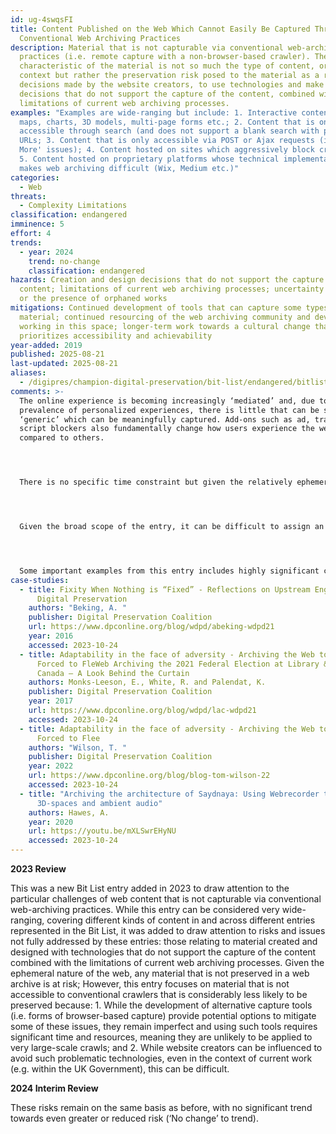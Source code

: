 ```yaml
---
id: ug-4swqsFI
title: Content Published on the Web Which Cannot Easily Be Captured Through
  Conventional Web Archiving Practices
description: Material that is not capturable via conventional web-archiving
  practices (i.e. remote capture with a non-browser-based crawler). The common
  characteristic of the material is not so much the type of content, or the
  context but rather the preservation risk posed to the material as a result of
  decisions made by the website creators, to use technologies and make design
  decisions that do not support the capture of the content, combined with the
  limitations of current web archiving processes.
examples: "Examples are wide-ranging but include: 1. Interactive content such as
  maps, charts, 3D models, multi-page forms etc.; 2. Content that is only
  accessible through search (and does not support a blank search with pagination
  URLs; 3. Content that is only accessible via POST or Ajax requests (i.e. 'Load
  More' issues); 4. Content hosted on sites which aggressively block crawlers;
  5. Content hosted on proprietary platforms whose technical implementation
  makes web archiving difficult (Wix, Medium etc.)"
categories:
  - Web
threats:
  - Complexity Limitations
classification: endangered
imminence: 5
effort: 4
trends:
  - year: 2024
    trend: no-change
    classification: endangered
hazards: Creation and design decisions that do not support the capture of the
  content; limitations of current web archiving processes; uncertainty over IPR
  or the presence of orphaned works
mitigations: Continued development of tools that can capture some types of this
  material; continued resourcing of the web archiving community and developers
  working in this space; longer-term work towards a cultural change that
  prioritizes accessibility and achievability
year-added: 2019
published: 2025-08-21
last-updated: 2025-08-21
aliases:
  - /digipres/champion-digital-preservation/bit-list/endangered/bitlist-content-published-web-not-easily-captured
comments: >-
  The online experience is becoming increasingly ‘mediated’ and, due to the
  prevalence of personalized experiences, there is little that can be seen as
  ‘generic’ which can be meaningfully captured. Add-ons such as ad, tracker and
  script blockers also fundamentally change how users experience the web
  compared to others.




  There is no specific time constraint but given the relatively ephemeral nature of the web, it is likely that there is an ongoing and constant loss of material.




  Given the broad scope of the entry, it can be difficult to assign an overall significance level, with some examples being trivial and others being highly important. Quantifying the impact of loss of this entry is also difficult, but it would be fair to say that it would have a significant impact on the ability of citizens to hold their governments to account and on the completeness of the historical record. Given that these issues are common across the web archiving community, this thus becomes a global problem.




  Some important examples from this entry includes highly significant content of national interest that is currently difficult to capture, for instance maps showing proposed changes to electoral boundaries, government blogs and published datasets which can only be accessed through search or via 'Load more', and whole sites of national importance that aggressively block crawlers. Other pertinent examples include PowerBI and Tableau which are both increasingly widely adopted visualization tools and are very difficult to capture and also to replay. They are used to disseminate data about all sorts of things but particularly government transparency information. The mitigating action of publishing the underlying data (for example as CSV or XLS(S)) is not often observed on the web.
case-studies:
  - title: Fixity When Nothing is “Fixed” - Reflections on Upstream Engagement and
      Digital Preservation
    authors: "Beking, A. "
    publisher: Digital Preservation Coalition
    url: https://www.dpconline.org/blog/wdpd/abeking-wdpd21
    year: 2016
    accessed: 2023-10-24
  - title: Adaptability in the face of adversity - Archiving the Web to Help Persons
      Forced to FleWeb Archiving the 2021 Federal Election at Library & Archives
      Canada – A Look Behind the Curtain
    authors: Monks-Leeson, E., White, R. and Palendat, K.
    publisher: Digital Preservation Coalition
    year: 2017
    url: https://www.dpconline.org/blog/wdpd/lac-wdpd21
    accessed: 2023-10-24
  - title: Adaptability in the face of adversity - Archiving the Web to Help Persons
      Forced to Flee
    authors: "Wilson, T. "
    publisher: Digital Preservation Coalition
    year: 2022
    url: https://www.dpconline.org/blog/blog-tom-wilson-22
    accessed: 2023-10-24
  - title: "Archiving the architecture of Saydnaya: Using Webrecorder to capture
      3D-spaces and ambient audio"
    authors: Hawes, A.
    year: 2020
    url: https://youtu.be/mXLSwrEHyNU
    accessed: 2023-10-24
---
```

**2023 Review**

This was a new Bit List entry added in 2023 to draw attention to the particular challenges of web content that is not capturable via conventional web-archiving practices. While this entry can be considered very wide-ranging, covering different kinds of content in and across different entries represented in the Bit List, it was added to draw attention to risks and issues not fully addressed by these entries: those relating to material created and designed with technologies that do not support the capture of the content combined with the limitations of current web archiving processes. Given the ephemeral nature of the web, any material that is not preserved in a web archive is at risk; However, this entry focuses on material that is not accessible to conventional crawlers that is considerably less likely to be preserved because: 1. While the development of alternative capture tools (i.e. forms of browser-based capture) provide potential options to mitigate some of these issues, they remain imperfect and using such tools requires significant time and resources, meaning they are unlikely to be applied to very large-scale crawls; and 2. While website creators can be influenced to avoid such problematic technologies, even in the context of current work (e.g. within the UK Government), this can be difficult.

**2024 Interim Review**

These risks remain on the same basis as before, with no significant trend towards even greater or reduced risk (‘No change’ to trend).
